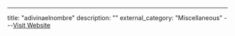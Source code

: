 ---
title: "adivinaelnombre"
description: ""
external_category: "Miscellaneous"
---[Visit Website](https://github.com/adivinaelnombre)

